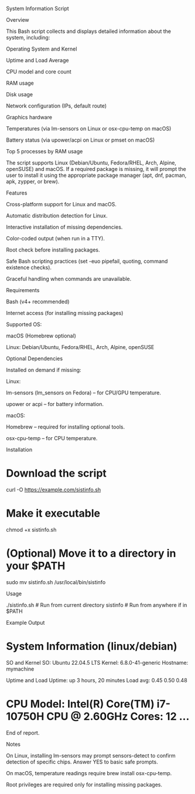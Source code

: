 System Information Script

Overview

This Bash script collects and displays detailed information about the system, including:

Operating System and Kernel

Uptime and Load Average

CPU model and core count

RAM usage

Disk usage

Network configuration (IPs, default route)

Graphics hardware

Temperatures (via lm-sensors on Linux or osx-cpu-temp on macOS)

Battery status (via upower/acpi on Linux or pmset on macOS)

Top 5 processes by RAM usage

The script supports Linux (Debian/Ubuntu, Fedora/RHEL, Arch, Alpine, openSUSE) and macOS. If a required package is missing, it will prompt the user to install it using the appropriate package manager (apt, dnf, pacman, apk, zypper, or brew).

Features

Cross-platform support for Linux and macOS.

Automatic distribution detection for Linux.

Interactive installation of missing dependencies.

Color-coded output (when run in a TTY).

Root check before installing packages.

Safe Bash scripting practices (set -euo pipefail, quoting, command existence checks).

Graceful handling when commands are unavailable.

Requirements

Bash (v4+ recommended)

Internet access (for installing missing packages)

Supported OS:

macOS (Homebrew optional)

Linux: Debian/Ubuntu, Fedora/RHEL, Arch, Alpine, openSUSE

Optional Dependencies

Installed on demand if missing:

Linux:

lm-sensors (lm_sensors on Fedora) – for CPU/GPU temperature.

upower or acpi – for battery information.

macOS:

Homebrew – required for installing optional tools.

osx-cpu-temp – for CPU temperature.

Installation

# Download the script
curl -O https://example.com/sistinfo.sh

# Make it executable
chmod +x sistinfo.sh

# (Optional) Move it to a directory in your $PATH
sudo mv sistinfo.sh /usr/local/bin/sistinfo

Usage

./sistinfo.sh       # Run from current directory
sistinfo            # Run from anywhere if in $PATH

Example Output

System Information (linux/debian)
============================================================
SO and Kernel
SO:        Ubuntu 22.04.5 LTS
Kernel:    6.8.0-41-generic
Hostname:  mymachine

Uptime and Load
Uptime:    up 3 hours, 20 minutes
Load avg:  0.45 0.50 0.48

CPU
Model:     Intel(R) Core(TM) i7-10750H CPU @ 2.60GHz
Cores:     12
...
============================================================
End of report.

Notes

On Linux, installing lm-sensors may prompt sensors-detect to confirm detection of specific chips. Answer YES to basic safe prompts.

On macOS, temperature readings require brew install osx-cpu-temp.

Root privileges are required only for installing missing packages.
